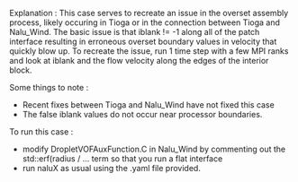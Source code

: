 Explanation :
This case serves to recreate an issue in the overset assembly process, likely occuring in Tioga or in the connection between Tioga and Nalu_Wind. The basic issue is that iblank != -1 along all of the patch interface resulting in erroneous overset boundary values in velocity that quickly blow up. To recreate the issue, run 1 time step with a few MPI ranks and look at iblank and the flow velocity along the edges of the interior block. 

Some things to note :
- Recent fixes between Tioga and Nalu_Wind have not fixed this case
- The false iblank values do not occur near processor boundaries.


To run this case :
- modify DropletVOFAuxFunction.C in Nalu_Wind by commenting out the std::erf(radius / ... term so that you run a flat interface
- run naluX as usual using the .yaml file provided. 
